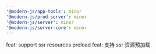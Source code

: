 ```yaml
---
'@modern-js/app-tools': minor
'@modern-js/prod-server': minor
'@modern-js/server': minor
'@modern-js/server-core': minor
---
```


feat: support ssr resources preload
feat: 支持 ssr 资源预加载

